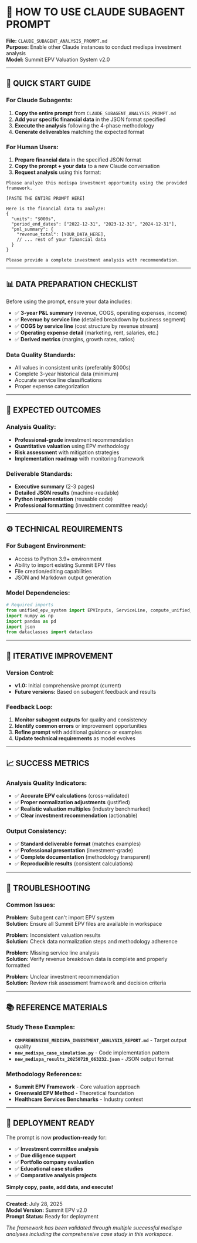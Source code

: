 # 📖 HOW TO USE CLAUDE SUBAGENT PROMPT

**File:** `CLAUDE_SUBAGENT_ANALYSIS_PROMPT.md`  
**Purpose:** Enable other Claude instances to conduct medispa investment analysis  
**Model:** Summit EPV Valuation System v2.0

---

## 🎯 **QUICK START GUIDE**

### **For Claude Subagents:**

1. **Copy the entire prompt** from `CLAUDE_SUBAGENT_ANALYSIS_PROMPT.md`
2. **Add your specific financial data** in the JSON format specified
3. **Execute the analysis** following the 4-phase methodology
4. **Generate deliverables** matching the expected format

### **For Human Users:**

1. **Prepare financial data** in the specified JSON format
2. **Copy the prompt + your data** to a new Claude conversation
3. **Request analysis** using this format:

```
Please analyze this medispa investment opportunity using the provided framework.

[PASTE THE ENTIRE PROMPT HERE]

Here is the financial data to analyze:
{
  "units": "$000s",
  "period_end_dates": ["2022-12-31", "2023-12-31", "2024-12-31"],
  "pnl_summary": {
    "revenue_total": [YOUR_DATA_HERE],
    // ... rest of your financial data
  }
}

Please provide a complete investment analysis with recommendation.
```

---

## 📊 **DATA PREPARATION CHECKLIST**

Before using the prompt, ensure your data includes:

- ✅ **3-year P&L summary** (revenue, COGS, operating expenses, income)
- ✅ **Revenue by service line** (detailed breakdown by business segment)
- ✅ **COGS by service line** (cost structure by revenue stream)
- ✅ **Operating expense detail** (marketing, rent, salaries, etc.)
- ✅ **Derived metrics** (margins, growth rates, ratios)

### **Data Quality Standards:**

- All values in consistent units (preferably $000s)
- Complete 3-year historical data (minimum)
- Accurate service line classifications
- Proper expense categorization

---

## 🎯 **EXPECTED OUTCOMES**

### **Analysis Quality:**

- **Professional-grade** investment recommendation
- **Quantitative valuation** using EPV methodology
- **Risk assessment** with mitigation strategies
- **Implementation roadmap** with monitoring framework

### **Deliverable Standards:**

- **Executive summary** (2-3 pages)
- **Detailed JSON results** (machine-readable)
- **Python implementation** (reusable code)
- **Professional formatting** (investment committee ready)

---

## ⚙️ **TECHNICAL REQUIREMENTS**

### **For Subagent Environment:**

- Access to Python 3.9+ environment
- Ability to import existing Summit EPV files
- File creation/editing capabilities
- JSON and Markdown output generation

### **Model Dependencies:**

```python
# Required imports
from unified_epv_system import EPVInputs, ServiceLine, compute_unified_epv
import numpy as np
import pandas as pd
import json
from dataclasses import dataclass
```

---

## 🔄 **ITERATIVE IMPROVEMENT**

### **Version Control:**

- **v1.0:** Initial comprehensive prompt (current)
- **Future versions:** Based on subagent feedback and results

### **Feedback Loop:**

1. **Monitor subagent outputs** for quality and consistency
2. **Identify common errors** or improvement opportunities
3. **Refine prompt** with additional guidance or examples
4. **Update technical requirements** as model evolves

---

## 📈 **SUCCESS METRICS**

### **Analysis Quality Indicators:**

- ✅ **Accurate EPV calculations** (cross-validated)
- ✅ **Proper normalization adjustments** (justified)
- ✅ **Realistic valuation multiples** (industry benchmarked)
- ✅ **Clear investment recommendation** (actionable)

### **Output Consistency:**

- ✅ **Standard deliverable format** (matches examples)
- ✅ **Professional presentation** (investment-grade)
- ✅ **Complete documentation** (methodology transparent)
- ✅ **Reproducible results** (consistent calculations)

---

## 🚨 **TROUBLESHOOTING**

### **Common Issues:**

**Problem:** Subagent can't import EPV system  
**Solution:** Ensure all Summit EPV files are available in workspace

**Problem:** Inconsistent valuation results  
**Solution:** Check data normalization steps and methodology adherence

**Problem:** Missing service line analysis  
**Solution:** Verify revenue breakdown data is complete and properly formatted

**Problem:** Unclear investment recommendation  
**Solution:** Review risk assessment framework and decision criteria

---

## 📚 **REFERENCE MATERIALS**

### **Study These Examples:**

- **`COMPREHENSIVE_MEDISPA_INVESTMENT_ANALYSIS_REPORT.md`** - Target output quality
- **`new_medispa_case_simulation.py`** - Code implementation pattern
- **`new_medispa_results_20250728_063232.json`** - JSON output format

### **Methodology References:**

- **Summit EPV Framework** - Core valuation approach
- **Greenwald EPV Method** - Theoretical foundation
- **Healthcare Services Benchmarks** - Industry context

---

## 🎉 **DEPLOYMENT READY**

The prompt is now **production-ready** for:

- ✅ **Investment committee analysis**
- ✅ **Due diligence support**
- ✅ **Portfolio company evaluation**
- ✅ **Educational case studies**
- ✅ **Comparative analysis projects**

**Simply copy, paste, add data, and execute!**

---

**Created:** July 28, 2025  
**Model Version:** Summit EPV v2.0  
**Prompt Status:** Ready for deployment

_The framework has been validated through multiple successful medispa analyses including the comprehensive case study in this workspace._
